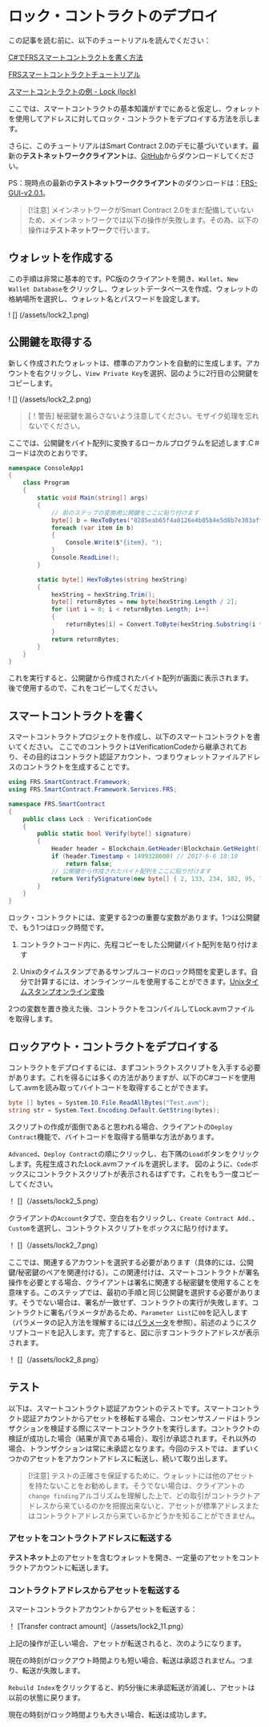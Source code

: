 # ロック・コントラクトのデプロイ

この記事を読む前に、以下のチュートリアルを読んでください：

[C#でFRSスマートコントラクトを書く方法](../getting-started.md)

[FRSスマートコントラクトチュートリアル](../tutorial.md)

[スマートコントラクトの例 - Lock (lock)](Lock.md)

ここでは、スマートコントラクトの基本知識がすでにあると仮定し、ウォレットを使用してアドレスに対してロック・コントラクトをデプロイする方法を示します。

さらに、このチュートリアルはSmart Contract 2.0のデモに基づいています。最新の**テストネットワーククライアント**は、[GitHub](https://github.com/FRS-project/FRS-gui/releases)からダウンロードしてください。

PS：現時点の最新の**テストネットワーククライアント**のダウンロードは：[FRS-GUI-v2.0.1](https://github.com/FRS-project/FRS-gui/releases/tag/v2.0.1)。

> [!注意]
> メインネットワークがSmart Contract 2.0をまだ配備していないため、メインネットワークでは以下の操作が失敗します。その為、以下の操作は**テストネットワーク**で行います。

## ウォレットを作成する

この手順は非常に基本的です。PC版のクライアントを開き、`Wallet`、`New Wallet Database`をクリックし、ウォレットデータベースを作成、ウォレットの格納場所を選択し、ウォレット名とパスワードを設定します。

! [] (/assets/lock2_1.png)

## 公開鍵を取得する

新しく作成されたウォレットは、標準のアカウントを自動的に生成します。アカウントを右クリックし、`View Private Key`を選択、図のように2行目の公開鍵をコピーします。

! [] (/assets/lock2_2.png)

> [！警告]
> 秘密鍵を漏らさないよう注意してください。モザイク処理を忘れないでください。

ここでは、公開鍵をバイト配列に変換するローカルプログラムを記述します.C＃コードは次のとおりです。

```c#
namespace ConsoleApp1
{
    class Program
    {
        static void Main(string[] args)
        {
            // 前のステップの変換用公開鍵をここに貼り付けます
            byte[] b = HexToBytes("0285eab65f4a0126e4b85b4e5d8b7e303aff7efb360d595f2e3189bb90487ad5aa"); 
            foreach (var item in b)
            {
                Console.Write($"{item}, ");
            }
            Console.ReadLine();
        }

        static byte[] HexToBytes(string hexString)
        {
            hexString = hexString.Trim();
            byte[] returnBytes = new byte[hexString.Length / 2];
            for (int i = 0; i < returnBytes.Length; i++)
            {
                returnBytes[i] = Convert.ToByte(hexString.Substring(i * 2, 2), 16);
            }
            return returnBytes;
        }
    }
}
```

これを実行すると、公開鍵から作成されたバイト配列が画面に表示されます。 後で使用するので、これをコピーしてください。

## スマートコントラクトを書く

スマートコントラクトプロジェクトを作成し、以下のスマートコントラクトを書いてください。 ここでのコントラクトはVerificationCodeから継承されており、その目的はコントラクト認証アカウント、つまりウォレットファイルアドレスのコントラクトを生成することです。

```c#
using FRS.SmartContract.Framework;
using FRS.SmartContract.Framework.Services.FRS;

namespace FRS.SmartContract
{
    public class Lock : VerificationCode
    {
        public static bool Verify(byte[] signature)
        {
            Header header = Blockchain.GetHeader(Blockchain.GetHeight());
            if (header.Timestamp < 1499328600) // 2017-6-6 18:10
                return false;
            // 公開鍵から作成されたバイト配列をここに貼り付けます
            return VerifySignature(new byte[] { 2, 133, 234, 182, 95, 74, 1, 38, 228, 184, 91, 78, 93, 139, 126, 48, 58, 255, 126, 251, 54, 13, 89, 95, 46, 49, 137, 187, 144, 72, 122, 213, 170 }, signature);
        }
    }
}
```

ロック・コントラクトには、変更する2つの重要な変数があります。1つは公開鍵で、もう1つはロック時間です。

1. コントラクトコード内に、先程コピーをした公開鍵バイト配列を貼り付けます

2. Unixのタイムスタンプであるサンプルコードのロック時間を変更します。自分で計算するには、オンラインツールを使用することができます。[Unixタイムスタンプオンライン変換](https://unixtime.51240.com/)

2つの変数を置き換えた後、コントラクトをコンパイルしてLock.avmファイルを取得します。

## ロックアウト・コントラクトをデプロイする

コントラクトをデプロイするには、まずコントラクトスクリプトを入手する必要があります。これを得るには多くの方法がありますが、以下のC#コードを使用して.avmを読み取ってバイトコードを取得することができます。

```c#
byte [] bytes = System.IO.File.ReadAllBytes("Test.avm");
string str = System.Text.Encoding.Default.GetString(bytes);
```

スクリプトの作成が面倒であると思われる場合、クライアントの`Deploy Contract`機能で、バイトコードを取得する簡単な方法があります。

`Advanced`、`Deploy Contract`の順にクリックし、右下隅の`Load`ボタンをクリックします。先程生成されたLock.avmファイルを選択します。 図のように、`Code`ボックスにコントラクトスクリプトが表示されるはずです。これをもう一度コピーしてください。

！ []（/assets/lock2_5.png）

クライアントの`Account`タブで、空白を右クリックし、`Create Contract Add.`、`Custom`を選択し、コントラクトスクリプトをボックスに貼り付けます。

！ []（/assets/lock2_7.png）

ここでは、関連するアカウントを選択する必要があります（具体的には、公開鍵/秘密鍵のペアを関連付ける）。この関連付けは、スマートコントラクトが署名操作を必要とする場合、クライアントは署名に関連する秘密鍵を使用することを意味する。このステップでは、最初の手順と同じ公開鍵を選択する必要があります。そうでない場合は、署名が一致せず、コントラクトの実行が失敗します。コントラクトに署名パラメータがあるため、`Parameter List`に`00`を記入します（パラメータの記入方法を理解するには[パラメータ](Parameter.md)を参照）。前述のようにスクリプトコードを記入します。完了すると、図に示すコントラクトアドレスが表示されます。

！ []（/assets/lock2_8.png）

## テスト

以下は、スマートコントラクト認証アカウントのテストです。スマートコントラクト認証アカウントからアセットを移転する場合、コンセンサスノードはトランザクションを検証する際にスマートコントラクトを実行します。コントラクトの検証が成功した場合（結果が真である場合）、取引が承認されます。それ以外の場合、トランザクションは常に未承認となります。今回のテストでは、まずいくつかのアセットをアカウントアドレスに転送し、続いて取り出します。

> [!注意]
> テストの正確さを保証するために、ウォレットには他のアセットを持たないことをお勧めします。そうでない場合は、クライアントの`change finding`アルゴリズムを理解した上で、どの取引がコントラクトアドレスから来ているのかを把握出来ないと、アセットが標準アドレスまたはコントラクトアドレスから来ているかどうかを知ることができません。

### アセットをコントラクトアドレスに転送する

**テストネット**上のアセットを含むウォレットを開き、一定量のアセットをコントラクトアカウントに転送します。

### コントラクトアドレスからアセットを転送する

スマートコントラクトアカウントからアセットを転送する：

！ [Transfer contract amount]（/assets/lock2_11.png）

上記の操作が正しい場合、アセットが転送されると、次のようになります。

現在の時刻がロックアウト時間よりも短い場合、転送は承認されません。つまり、転送が失敗します。

`Rebuild Index`をクリックすると、約5分後に未承認転送が消滅し、アセットは以前の状態に戻ります。

現在の時刻がロック時間よりも大きい場合、転送は成功します。

